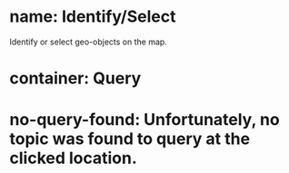 ﻿# name: Identify/Select

Identify or select geo-objects on the map.

# container: Query


# no-query-found: Unfortunately, no topic was found to query at the clicked location.